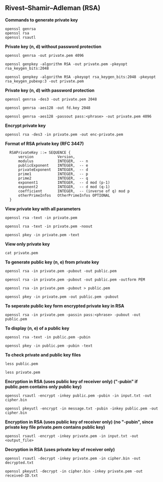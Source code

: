 ##  Rivest–Shamir–Adleman (RSA)

**Commands to generate private key**
```
openssl genrsa
openssl rsa
openssl rsautl
```

**Private key (n, d) without password protection**

``openssl genrsa -out private.pem 4096``

``openssl genpkey -algorithm RSA -out private.pem -pkeyopt rsa_keygen_bits:2048``

``openssl genpkey -algorithm RSA -pkeyopt rsa_keygen_bits:2048 -pkeyopt rsa_keygen_pubexp:3 -out private.pem``

**Private key (n, d) with password protection**

``openssl genrsa -des3 -out private.pem 2048``

``openssl genrsa -aes128 -out fd.key 2048``

``openssl genrsa -aes128 -passout pass:<phrase> -out private.pem 4096``

**Encrypt private key**

``openssl rsa -des3 -in private.pem -out enc-private.pem``

**Format of RSA private key (RFC 3447)**

```
  RSAPrivateKey ::= SEQUENCE {
      version           Version,
      modulus           INTEGER,  -- n
      publicExponent    INTEGER,  -- e
      privateExponent   INTEGER,  -- d
      prime1            INTEGER,  -- p
      prime2            INTEGER,  -- q
      exponent1         INTEGER,  -- d mod (p-1)
      exponent2         INTEGER,  -- d mod (q-1)
      coefficient       INTEGER,  -- (inverse of q) mod p
      otherPrimeInfos   OtherPrimeInfos OPTIONAL
  }
  ```

**View private key with all parameters** 

``openssl rsa -text -in private.pem``

``openssl rsa -text -in private.pem -noout``

``openssl pkey -in private.pem -text``

**View only private key**

``cat private.pem``

**To generate public key (n, e) from private key**

``openssl rsa -in private.pem -pubout -out public.pem``

``openssl rsa -in private.pem -pubout -out public.pem -outform PEM``

``openssl rsa -in private.pem -pubout > public.pem``

``openssl pkey -in private.pem -out public.pem -pubout``

**To seperate public key form encrypted private key in RSA**

``openssl rsa -in private.pem -passin pass:<phrase> -pubout -out public.pem``

**To display (n, e) of a public key**

``openssl rsa -text -in public.pem -pubin``

``openssl pkey -in public.pem -pubin -text``

**To check private and public key files**

``less public.pem``

``less private.pem``

**Encryption in RSA (uses public key of receiver only) ("-pubin" if public.pem contains only public key)**

``openssl rsautl -encrypt -inkey public.pem -pubin -in input.txt -out cipher.bin``

``openssl pkeyutl -encrypt -in message.txt -pubin -inkey public.pem -out cipher.bin``

**Encryption in RSA (uses public key of receiver only) (no "-pubin", since private key file private.pem contains public key)**

``openssl rsautl -encrypt -inkey private.pem -in input.txt -out <output_file>``

**Decryption in RSA (uses private key of receiver only)**

``openssl rsautl -decrypt -inkey private.pem -in cipher.bin -out decrypted.txt``

``openssl pkeyutl -decrypt -in cipher.bin -inkey private.pem -out received-ID.txt``
